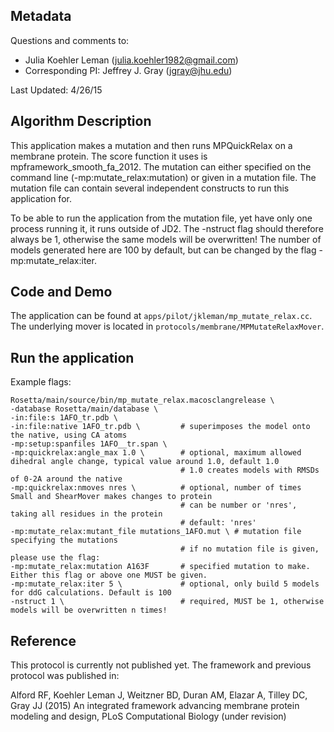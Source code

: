 ## Metadata

Questions and comments to: 
 - Julia Koehler Leman ([julia.koehler1982@gmail.com](julia.koehler1982@gmail.com))
 - Corresponding PI: Jeffrey J. Gray ([jgray@jhu.edu](jgray@jhu.edu))

Last Updated: 4/26/15

## Algorithm Description
This application makes a mutation and then runs MPQuickRelax on a membrane protein. The score function it uses is
mpframework_smooth_fa_2012. The mutation can either specified on the command line (-mp:mutate_relax:mutation) or given in a mutation file. The mutation file can contain several independent constructs to run this application for.

To be able to run the application from the mutation file, yet have only one process running it, it runs outside of JD2. The -nstruct flag should therefore always be 1, otherwise the same models will be overwritten! The number of models generated here are 100 by default, but can be changed by the flag -mp:mutate_relax:iter.

## Code and Demo
The application can be found at `apps/pilot/jkleman/mp_mutate_relax.cc`. The underlying mover is located in `protocols/membrane/MPMutateRelaxMover`.

## Run the application

Example flags: 

```
Rosetta/main/source/bin/mp_mutate_relax.macosclangrelease \
-database Rosetta/main/database \
-in:file:s 1AFO_tr.pdb \
-in:file:native 1AFO_tr.pdb \         # superimposes the model onto the native, using CA atoms
-mp:setup:spanfiles 1AFO__tr.span \ 
-mp:quickrelax:angle_max 1.0 \        # optional, maximum allowed dihedral angle change, typical value around 1.0, default 1.0
                                      # 1.0 creates models with RMSDs of 0-2A around the native
-mp:quickrelax:nmoves nres \          # optional, number of times Small and ShearMover makes changes to protein
                                      # can be number or 'nres', taking all residues in the protein
                                      # default: 'nres'
-mp:mutate_relax:mutant_file mutations_1AFO.mut \ # mutation file specifying the mutations
                                      # if no mutation file is given, please use the flag:
-mp:mutate_relax:mutation A163F       # specified mutation to make. Either this flag or above one MUST be given.
-mp:mutate_relax:iter 5 \             # optional, only build 5 models for ddG calculations. Default is 100
-nstruct 1 \                          # required, MUST be 1, otherwise models will be overwritten n times!
```

## Reference

This protocol is currently not published yet. The framework and previous protocol was published in:

Alford RF, Koehler Leman J, Weitzner BD, Duran AM, Elazar A, Tilley DC, Gray JJ (2015)
An integrated framework advancing membrane protein modeling and design,
PLoS Computational Biology (under revision) 
